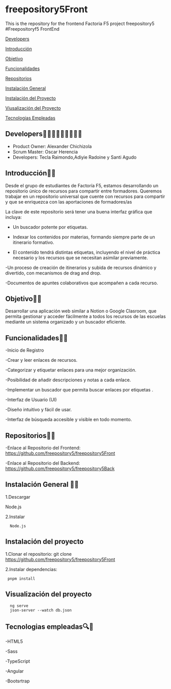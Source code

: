 # freepository5Front
This is the repository for the frontend Factoria F5 project freepository5
#Freepositoryf5 FrontEnd

[Developers](#Developers)

[Introducción](#Introducción)

[Objetivo](#Objetivo)

[Funcionalidades](#Funcionalidades)

[Repositorios](#Repositorios)

[Instalación General](#Instalación-General)

[Instalación del Proyecto](#instalación-del-proyecto)

[Viusalización del Proyecto](#Viusalización-del-proyecto)

[Tecnologias Empleadas](#Tecnologias-empleadas)


## Developers👦🧑👩🏽👩🏽‍🦱👦🏻
- Product Owner: Alexander Chichizola
- Scrum Master: Oscar Herencia
- Developers: Tecla Raimondo,Adiyie Radoine y Santi   Agudo

## Introducción🚦🚦

Desde el grupo de estudiantes de Factoría F5, estamos desarrollando un repositorio único de recursos para compartir entre formadores. Queremos trabajar en un repositorio universal que cuente con recursos para compartir y que se enriquezca con las aportaciones de formadores/as

La clave de este repositorio será tener una buena interfaz gráfica que incluya:

- Un buscador potente por etiquetas.

- Indexar los contenidos por materias, formando siempre parte de un itinerario formativo.

- El contenido tendrá distintas etiquetas, incluyendo el nivel de práctica necesario y los recursos que se necesitan asimilar previamente.

-Un proceso de creación de itinerarios y subida de recursos dinámico y divertido, con mecanismos de drag and drop.

-Documentos de apuntes colaborativos que acompañen a cada recurso.

## Objetivo🔮🔮

Desarrollar una aplicación web similar a Notion o Google Clasroom, que permita gestionar y acceder fácilmente a todos los recursos de las escuelas mediante un sistema organizado y un buscador eficiente.

## Funcionalidades🦺🦺

-Inicio de Registro

-Crear y leer enlaces de recursos.

-Categorizar y etiquetar enlaces para una mejor organización.

-Posibilidad de añadir descripciones y notas a cada enlace.


-Implementar un buscador que permita buscar enlaces por etiquetas .

-Interfaz de Usuario (UI)

-Diseño intuitivo y fácil de usar.

-Interfaz de búsqueda accesible y visible en todo momento.

## Repositorios🎪🎪

-Enlace al Repositorio del Frontend:
https://github.com/freepository5/freepository5Front

-Enlace al Repositorio del Backend:
https://github.com/freepository5/freepository5Back

## Instalación General 🚧🚧


1.Descargar

Node.js

2.Instalar

      Node.js



## Instalación del proyecto

  1.Clonar el repositorio:
     git clone https://github.com/freepository5/freepository5Front

  2.Instalar dependencias: 

     pnpm install

## Visualización del proyecto

      ng serve
      json-server --watch db.json







## Tecnologias empleadas🔍🔎

-HTML5

-Sass

-TypeScript

-Angular

-Bootsrtrap

